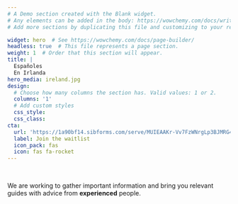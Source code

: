 ```yaml
---
# A Demo section created with the Blank widget.
# Any elements can be added in the body: https://wowchemy.com/docs/writing-markdown-latex/
# Add more sections by duplicating this file and customizing to your requirements.

widget: hero  # See https://wowchemy.com/docs/page-builder/
headless: true  # This file represents a page section.
weight: 1  # Order that this section will appear.
title: |
  Españoles  
  En Irlanda
hero_media: ireland.jpg
design:
  # Choose how many columns the section has. Valid values: 1 or 2.
  columns: '1'
  # Add custom styles
  css_style:
  css_class:
cta:
  url: 'https://1a90bf14.sibforms.com/serve/MUIEAAKr-Vv7FzWNrgLp3BJMRG4-HVXgSXxyxBb4Fh1I40wG_ahXhvR6YQQOb-Z8PrQKapn4CnBVp_TxQTic0XxTBUMzfaAmj53jxtoMgcgcn9KhTCn_f_I8YPt__l3Qz-DZbzZ9A7rgIHnZhg0IhPPahEGvJjCbRiUdZAC3woVO80gn2wQIeQ-Y5q4StykaUfITg4HPNsFKxYH3'
  label: Join the waitlist
  icon_pack: fas
  icon: fas fa-rocket
---
```


<br>

We are working to gather important information and bring you relevant guides with advice from **experienced** people.